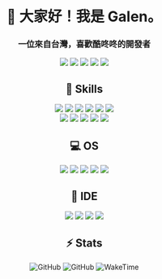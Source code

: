 <h1 align="center">👋 大家好！我是 Galen。</h1>
<h3 align="center">一位來自台灣，喜歡酷咚咚的開發者</h3>
<p align="center">
	<img src="https://badges.pufler.dev/visits/ritik307/GsTio86"/> 
 	<img src="https://badges.pufler.dev/years/GsTio86"/>
 	<img src="https://badges.pufler.dev/repos/GsTio86"/>
 	<img src="https://badges.pufler.dev/commits/monthly/GsTio86" />
	<img src="https://wakatime.com/badge/user/d888543d-1ce0-4443-8639-74f9d0f7a579.svg" />	
</p>

<h2 align="center">🚀 Skills</h2>
<p align="center">
	<img src="https://img.shields.io/badge/C-00599C?style=for-the-badge&logo=c&logoColor=white" />
	<img src="https://img.shields.io/badge/C%2B%2B-00599C?style=for-the-badge&logo=c%2B%2B&logoColor=white" />
	<img src="https://img.shields.io/badge/Java-ED8B00?style=for-the-badge&logo=openjdk&logoColor=white" />
	<img src="https://img.shields.io/badge/Node.js-43853D?style=for-the-badge&logo=node.js&logoColor=white" />
	<img src="https://img.shields.io/badge/JavaScript-323330?style=for-the-badge&logo=javascript&logoColor=F7DF1E" />	
	<img src="https://img.shields.io/badge/-Arduino-00979D?style=for-the-badge&logo=Arduino&logoColor=white" />
	<br>
	<img src="https://img.shields.io/badge/Gradle-02303A.svg?style=for-the-badge&logo=Gradle&logoColor=white" />
	<img src="https://img.shields.io/badge/MariaDB-003545?style=for-the-badge&logo=mariadb&logoColor=white" />
	<img src="https://img.shields.io/badge/MySQL-00000F?style=for-the-badge&logo=mysql&logoColor=white" />
	<img src="https://img.shields.io/badge/SQLite-07405E?style=for-the-badge&logo=sqlite&logoColor=white" />
	<img src="https://img.shields.io/badge/GIT-E44C30?style=for-the-badge&logo=git&logoColor=white" />
</p>

<h2 align="center">💻 OS</h2>
<p align="center">
	<img src="https://img.shields.io/badge/Windows-0078D6?style=for-the-badge&logo=windows&logoColor=white" />
	<img src="https://img.shields.io/badge/Linux-FCC624?style=for-the-badge&logo=linux&logoColor=black" />	
	<img src="https://img.shields.io/badge/Android-3DDC84?style=for-the-badge&logo=android&logoColor=white" />
	<img src="https://img.shields.io/badge/Debian-A81D33?style=for-the-badge&logo=debian&logoColor=white" />
	<img src="https://img.shields.io/badge/Ubuntu-E95420?style=for-the-badge&logo=ubuntu&logoColor=white" />	
</p>

<h2 align="center">📝 IDE</h2>
<p align="center">
	<img src="https://img.shields.io/badge/Android_Studio-3DDC84?style=for-the-badge&logo=android-studio&logoColor=white" />
	<img src="https://img.shields.io/badge/IntelliJ_IDEA-000000.svg?style=for-the-badge&logo=intellij-idea&logoColor=white" />
	<img src="https://img.shields.io/badge/Notepad++-90E59A.svg?style=for-the-badge&logo=notepad%2B%2B&logoColor=black" />
	<img src="https://img.shields.io/badge/WebStorm-000000?style=for-the-badge&logo=WebStorm&logoColor=white" />
</p>

<h2 align="center">⚡ Stats</h2>
<p align="center">
	<img src="https://github-readme-stats-gt.vercel.app/api?username=GsTio86&count_private=true&show_icons=true&hide_border=true&line_height=20&theme=radical" alt="GitHub">
	<img src="https://github-readme-stats-gt.vercel.app/api/top-langs/?username=GsTio86&langs_count=8&count_private=true&show_icons=true&theme=radical" alt="GitHub">
	<img src="https://github-readme-stats-gt.vercel.app/api/wakatime?username=GsTio86&show_icons=true&langs_count=5&layout=compact&theme=radical" alt="WakeTime">
</p>
